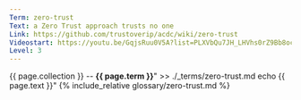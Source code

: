 ```yaml
---
Term: zero-trust
Text: a Zero Trust approach trusts no one
Link: https://github.com/trustoverip/acdc/wiki/zero-trust
Videostart: https://youtu.be/GqjsRuu0V5A?list=PLXVbQu7JH_LHVhs0rZ9Bb8ocyKlPljkaG&t=55m37s
Level: 3
---
```


{{ page.collection }} -- **{{ page.term }}**" >> ./_terms/zero-trust.md
    echo  {{ page.text }}"
{% include_relative glossary/zero-trust.md %}
